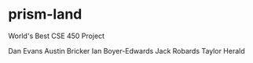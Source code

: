 # prism-land
World's Best CSE 450 Project

Dan Evans
Austin Bricker
Ian Boyer-Edwards
Jack Robards
Taylor Herald

